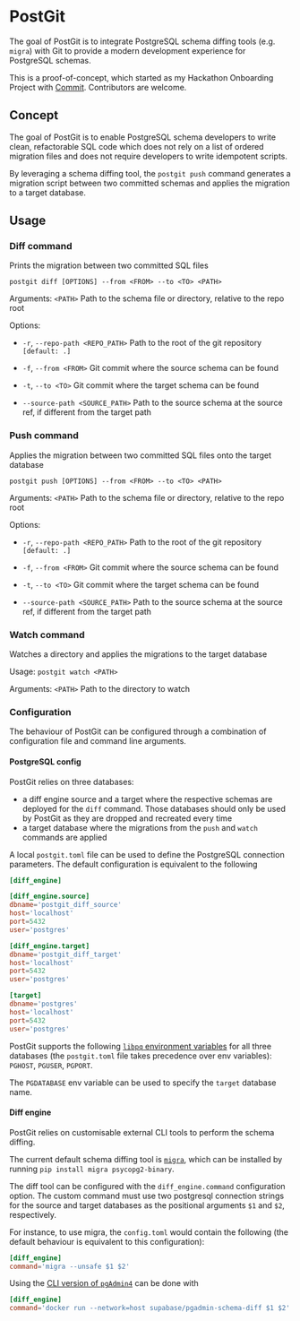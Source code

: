 # PostGit

The goal of PostGit is to integrate PostgreSQL schema diffing tools (e.g. `migra`) with Git to provide a modern development experience for PostgreSQL schemas.

This is a proof-of-concept, which started as my Hackathon Onboarding Project with [Commit](https://commit.dev/). Contributors are welcome.

## Concept

The goal of PostGit is to enable PostgreSQL schema developers to write clean, refactorable SQL code which does not rely on a list of ordered migration files and does not require developers to write idempotent scripts.

By leveraging a schema diffing tool, the `postgit push` command generates a migration script between two committed schemas and applies the migration to a target database.

## Usage

### Diff command

Prints the migration between two committed SQL files

`postgit diff [OPTIONS] --from <FROM> --to <TO> <PATH>`

Arguments:
`<PATH>` Path to the schema file or directory, relative to the repo root

Options:

- `-r`, `--repo-path <REPO_PATH>` Path to the root of the git repository `[default: .]`

- `-f`, `--from <FROM>` Git commit where the source schema can be found
- `-t`, `--to <TO>` Git commit where the target schema can be found
- `--source-path <SOURCE_PATH>` Path to the source schema at the source ref, if different from the target path

### Push command

Applies the migration between two committed SQL files onto the target database

`postgit push [OPTIONS] --from <FROM> --to <TO> <PATH>`

Arguments:
`<PATH>` Path to the schema file or directory, relative to the repo root

Options:

- `-r`, `--repo-path <REPO_PATH>` Path to the root of the git repository `[default: .]`

- `-f`, `--from <FROM>` Git commit where the source schema can be found
- `-t`, `--to <TO>` Git commit where the target schema can be found
- `--source-path <SOURCE_PATH>` Path to the source schema at the source ref, if different from the target path

### Watch command

Watches a directory and applies the migrations to the target database

Usage: `postgit watch <PATH>`

Arguments:
`<PATH>` Path to the directory to watch

### Configuration

The behaviour of PostGit can be configured through a combination of configuration file and command line arguments.

#### PostgreSQL config

PostGit relies on three databases:

- a diff engine source and a target where the respective schemas are deployed for the `diff` command. Those databases should only be used by PostGit as they are dropped and recreated every time
- a target database where the migrations from the `push` and `watch` commands are applied

A local `postgit.toml` file can be used to define the PostgreSQL connection parameters. The default configuration is equivalent to the following

```toml
[diff_engine]

[diff_engine.source]
dbname='postgit_diff_source'
host='localhost'
port=5432
user='postgres'

[diff_engine.target]
dbname='postgit_diff_target'
host='localhost'
port=5432
user='postgres'

[target]
dbname='postgres'
host='localhost'
port=5432
user='postgres'
```

PostGit supports the following [`libpq` environment variables](https://www.postgresql.org/docs/current/libpq-envars.html) for all three databases (the `postgit.toml` file takes precedence over env variables): `PGHOST`, `PGUSER`, `PGPORT`.

The `PGDATABASE` env variable can be used to specify the `target` database name.

#### Diff engine

PostGit relies on customisable external CLI tools to perform the schema diffing.

The current default schema diffing tool is [`migra`](https://github.com/djrobstep/migra), which can be installed by running `pip install migra psycopg2-binary`.

The diff tool can be configured with the `diff_engine.command` configuration option. The custom command must use two postgresql connection strings for the source and target databases as the positional arguments `$1` and `$2`, respectively.

For instance, to use migra, the `config.toml` would contain the following (the default behaviour is equivalent to this configuration):

```toml
[diff_engine]
command='migra --unsafe $1 $2'
```

Using the [CLI version of `pgAdmin4`](https://supabase.com/blog/supabase-cli#choosing-the-best-diff-tool) can be done with

```toml
[diff_engine]
command='docker run --network=host supabase/pgadmin-schema-diff $1 $2'
```
